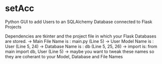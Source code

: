 # setAcc
Python GUI to add Users to an SQLAlchemy Database connected to Flask Projects

Dependencies are tkinter and the project file in which your Flask Databases are stored. 
  -> Main File Name is : main.py (Line 5)
  -> User Model Name is : User (Line 5, 24)
  -> Database Name is : db (Line 5, 25, 26)
  -> import is: from main import db, User (Line 5)
  -> maybe you want to tweak these names so they are coherant to your Model, Database and File Names
